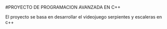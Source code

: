#PROYECTO DE PROGRAMACION AVANZADA EN C++

El proyecto se basa en desarrollar el videojuego serpientes y escaleras en c++

